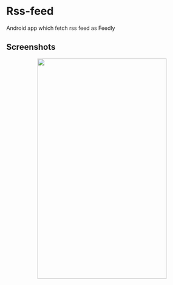 # Rss-feed
Android app which fetch rss feed as Feedly

## Screenshots
<div align="center">
<img src="https://github.com/LeothosThoren/Rss-feed/blob/master/gif/rss_feed.gif" height="580" width="340">
</div>
